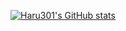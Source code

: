 [![Haru301's GitHub stats](https://github-readme-stats.vercel.app/api?username=haruww)](https://github.com/anuraghazra/github-readme-stats)
